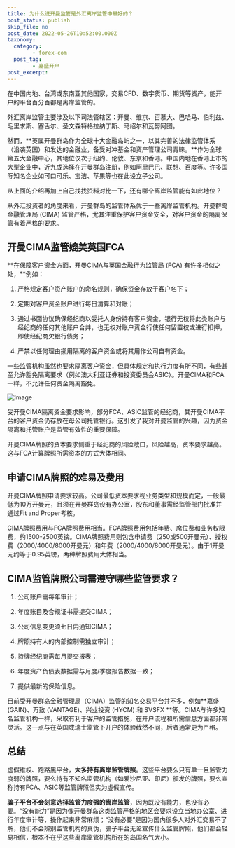 ```yaml
---
title: 为什么说开曼监管是外汇离岸监管中最好的？
post_status: publish
skip_file: no
post_date: 2022-05-26T10:52:00.000Z
taxonomy:
  category:
        - forex-com
  post_tag:
        - 嘉盛开户
post_excerpt: 
---
```

在中国内地、台湾或东南亚其他国家，交易CFD、数字货币、期货等资产，能开户的平台百分百都是离岸监管的。

外汇离岸监管主要涉及以下司法管辖区：开曼、维京、百慕大、巴哈马、伯利兹、毛里求斯、塞舌尔、圣文森特格拉纳丁斯、马绍尔和瓦努阿图。

然而，**英属开曼群岛作为全球十大金融岛屿之一，以其完善的法律监管体系（沿袭英国）和发达的金融业，备受对冲基金和资产管理公司青睐。**作为全球第五大金融中心，其地位仅次于纽约、伦敦、东京和香港。中国内地在香港上市的大型企业中，近九成选择在开曼群岛注册，例如阿里巴巴、联想、百度等。许多国际知名企业如可口可乐、宝洁、苹果等也在此设立子公司。

从上面的介绍再加上自己找找资料对比一下，还有哪个离岸监管能有如此地位？

从外汇投资者的角度来看，开曼群岛的监管体系优于一些离岸监管机构。开曼群岛金融管理局 (CIMA) 监管严格，尤其注重保护客户资金安全，对客户资金的隔离保管有着严格的要求。

## 开曼CIMA监管媲美英国FCA

**在保障客户资金方面，开曼CIMA与英国金融行为监管局 (FCA) 有许多相似之处，**例如：

1. 严格规定客户资产账户的命名规则，确保资金存放于客户名下；

1. 定期对客户资金账户进行每日清算和对账；

1. 通过书面协议确保经纪商以受托人身份持有客户资金，银行无权将此类账户与经纪商的任何其他账户合并，也无权对账户资金行使任何留置权或进行扣押，即使经纪商欠银行债务；

1. 严禁以任何理由挪用隔离的客户资金或将其用作公司自有资金。

一些监管机构虽然也要求隔离客户资金，但具体规定和执行力度有所不同，有些甚至允许豁免隔离要求（例如澳大利亚证券和投资委员会ASIC）。开曼CIMA和FCA一样，不允许任何资金隔离豁免。

![Image](https://prod-files-secure.s3.us-west-2.amazonaws.com/39ed1227-6d7d-4570-be36-9ccd4a2c4241/bd849744-3fcb-4a37-8312-357962c8f065/image.png?X-Amz-Algorithm=AWS4-HMAC-SHA256&X-Amz-Content-Sha256=UNSIGNED-PAYLOAD&X-Amz-Credential=ASIAZI2LB466ZBQ74JVN%2F20250216%2Fus-west-2%2Fs3%2Faws4_request&X-Amz-Date=20250216T221348Z&X-Amz-Expires=3600&X-Amz-Security-Token=IQoJb3JpZ2luX2VjED0aCXVzLXdlc3QtMiJHMEUCIQDN0Agl6ZdiKi%2Bv0tD28hTdmYwgw2LntY4mA5%2Bos0KBUAIgUOdywdVK3ifR%2BErHQjJxTJ6X1TIhUhWLFPig0q%2BU3skq%2FwMIZhAAGgw2Mzc0MjMxODM4MDUiDLDEbxqtMYW1CtRyqircA6Uu41tezOr5DwGpvwghFC2RD0A%2BUf1xXbOO5kRGWIYpyxra2EaTB6qaWzFzGB5RNLMPIS0dVR38EtDuCW4sKD3r6pnqECIGjuOxzKQ%2BZcZmWdJeHRqw%2FftL71h%2BF81K9t4%2BOcZVYE37Rf%2FeHFNHAXAoKZ%2ByaFSwDt2ZYxKjqTUsXYVwULSCEWTvFCo6IYpi3YVlSYcwf6OKt8rYs%2FNkWPQEJo8Kj05kVP0ISxxi3hvgQK07Z4RL1Tr9K%2BP0laBPymhYgzTOqn2SQWsLZ90eCJ%2BcZSpWTXR3mEV3Y1UuCgdt%2FjlGbNpq2sEaiVrdLjk6s6VVYjSbhu3XFapALgHzvi7eBx3atIE%2FT8c8FnXBnwZ46hcijNiJ4%2FsvR2TBszFIdVra7e6sSF6O8teCrdY2iNJHI4AQXAQ%2ByTRMICuK0%2FmMoLPNIwWvRBh9nw8fZKTPHp7%2Buh2AOhtFJh7df0gSKavizWsLKawmZp7XL9bUhsbzA6gvI4EVs2Q%2FDubqSRkP3GkqZxS4PLws%2Bqn8MQNH%2B7AfGB%2BoAeJ0AtY8ANeR9CqQlZLkZAAuApmBmiZNQfuutSmioHULgyxL4hmZg9MmRRH0kkXFqy2l%2FuUlQat7Js%2B%2F4xrfW6wkEDMZ4vkwMJ2jyb0GOqUBrtQOV3Y0xOLJSaNOf7zW9jSBR7GGZp0M7cAucxDX7ePxL0I0a80o1LfUs0ZGObUbxnM84CMY3lYGQJ6T6afTHgnYJ2snWAVOsyoyGH9rBi1AajCcLBSR%2FraKJt4adrvKe89lybpQM%2BFml%2BO5Va5EFaNT34kARY7BRc0h3VMB2rvtNM%2BkUfvvNNMJ8r5AQ53rkoE0eBQlYw8wqG7WOcELF%2F5EZVnA&X-Amz-Signature=cd6f0246a24bac6ebffd8cda0bfe549bd76d4770c408369ee91fd642eda04e4a&X-Amz-SignedHeaders=host&x-id=GetObject)

受开曼CIMA隔离资金要求影响，部分FCA、ASIC监管的经纪商，其开曼CIMA平台的客户资金仍存放在母公司托管银行。这引发了我对开曼监管的兴趣，因为资金隔离和托管账户是监管有效性的重要保障。

开曼CIMA牌照的资本要求侧重于经纪商的风险敞口，风险越高，资本要求越高。这与FCA计算牌照所需资本的方式大体相同。

## **申请CIMA牌照的难易及费用**

开曼CIMA牌照申请要求较高。公司最低资本要求视业务类型和规模而定，一般最低为10万开曼元，且须在开曼群岛设有办公室，股东和董事需经监管部门批准并通过Fit and Proper考核。

CIMA牌照费用与FCA牌照费用相当。FCA牌照费用包括年费、席位费和业务权限费，约1500-2500英镑。CIMA牌照费用则包含申请费（250或500开曼元）、授权费（2000/4000/8000开曼元）和年费（2000/4000/8000开曼元）。由于1开曼元约等于0.95英镑，两种牌照费用大体相当。

## CIMA监管牌照公司需遵守哪些监管要求？

1. 公司账户需每年审计；

1. 年度账目及合规证书需提交CIMA；

1. 公司信息变更须七日内通知CIMA；

1. 牌照持有人的内部控制需独立审计；

1. 持牌经纪商需每月提交报表；

1. 年度资产负债表数据需与月度/季度报告数据一致；

1. 提供最新的保险信息。

目前受开曼群岛金融管理局（CIMA）监管的知名交易平台并不多，例如**嘉盛 (GAIN)、万致 (VANTAGE)、兴业投资 (HYCM) 和 SVSFX **等。CIMA与许多知名监管机构一样，采取有利于客户的监管措施，在开户流程和所需信息方面都非常灵活。这一点与在英国或瑞士监管下开户的体验截然不同，后者通常更为严格。

## 总结

虚假维权、跑路黑平台，**大多持有离岸监管牌照**。这些平台要么只有单一且监管力度弱的牌照，要么持有不知名监管机构（如爱沙尼亚、印尼）颁发的牌照，要么宣称持有FCA、ASIC等监管牌照但实为虚假宣传。

**骗子平台不会刻意选择监管力度强的离岸监管**，因为既没有能力，也没有必要。“没有能力”是因为像开曼群岛这类监管严格的地区会要求设立当地办公室、进行年度审计等，操作起来非常麻烦；“没有必要”是因为国内很多人对外汇交易不了解，他们不会辨别监管机构的真伪，骗子平台无论宣传什么监管牌照，他们都会轻易相信，根本不在乎这些离岸监管机构所在的岛国名气大小。